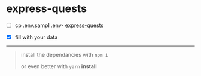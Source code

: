 # express-quests

- [ ] cp .env.sampl .env- [express-quests](#express-quests)

- [x] fill with your data

---

> install the dependancies
> with `npm i`
>
> or even better with `yarn` **install**
